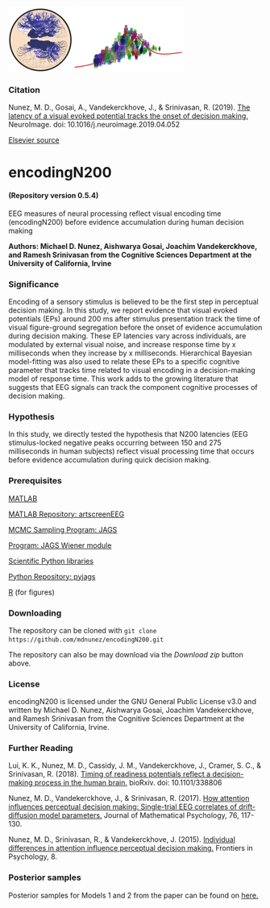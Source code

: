 <img src="./extra/small_hnl_logo.png" height="128"> <img src="./extra/small_cidlab_logo.png" height="128">

### Citation

Nunez, M. D., Gosai, A., Vandekerckhove, J., & Srinivasan, R. (2019).
[The latency of a visual evoked potential tracks the onset of decision making.](https://www.researchgate.net/publication/332630466_The_latency_of_a_visual_evoked_potential_tracks_the_onset_of_decision_making) NeuroImage. doi: 10.1016/j.neuroimage.2019.04.052

[Elsevier source](https://www.sciencedirect.com/science/article/pii/S1053811919303386)


# encodingN200  
#### (Repository version 0.5.4)
EEG measures of neural processing reflect visual encoding time (encodingN200) before evidence accumulation during human decision making

**Authors: Michael D. Nunez, Aishwarya Gosai, Joachim Vandekerckhove, and Ramesh Srinivasan from the Cognitive Sciences Department at the University of California, Irvine**

### Significance

Encoding of a sensory stimulus is believed to be the first step in perceptual decision making. In this study, we report evidence that visual evoked potentials (EPs) around 200 ms after stimulus presentation track the time of visual figure-ground segregation before the onset of evidence accumulation during decision making. These EP latencies vary across individuals, are modulated by external visual noise, and increase response time by x milliseconds when they increase by x milliseconds. Hierarchical Bayesian model-fitting was also used to relate these EPs to a specific cognitive parameter that tracks time related to visual encoding in a decision-making model of response time. This work adds to the growing literature that suggests that EEG signals can track the component cognitive processes of decision making.

### Hypothesis

In this study, we directly tested the hypothesis that N200 latencies (EEG stimulus-locked negative peaks occurring between 150 and 275 milliseconds in human subjects) reflect visual processing time that occurs before evidence accumulation during quick decision making.

### Prerequisites

[MATLAB](https://www.mathworks.com/)

[MATLAB Repository: artscreenEEG](https://github.com/mdnunez/artscreenEEG)

[MCMC Sampling Program: JAGS](http://mcmc-jags.sourceforge.net/)

[Program: JAGS Wiener module](https://sourceforge.net/projects/jags-wiener/)

[Scientific Python libraries](https://www.continuum.io/downloads)

[Python Repository: pyjags](https://github.com/tmiasko/pyjags)

[R](https://www.r-project.org/) (for figures)

### Downloading

The repository can be cloned with `git clone https://github.com/mdnunez/encodingN200.git`

The repository can also be may download via the _Download zip_ button above.

### License

encodingN200 is licensed under the GNU General Public License v3.0 and written by Michael D. Nunez, Aishwarya Gosai, Joachim Vandekerckhove, and Ramesh Srinivasan from the Cognitive Sciences Department at the University of California, Irvine.

### Further Reading

Lui, K. K., Nunez, M. D., Cassidy, J. M., Vandekerckhove, J., Cramer, S. C., & Srinivasan, R. (2018).
[Timing of readiness potentials reflect a decision-making process in the human brain.](https://www.biorxiv.org/content/early/2018/06/04/338806) bioRxiv. doi: 10.1101/338806

Nunez, M. D., Vandekerckhove, J., & Srinivasan, R. (2017).
[How attention influences perceptual decision making: Single-trial EEG correlates of drift-diffusion model parameters.](https://www.researchgate.net/publication/298275031_How_attention_influences_perceptual_decision_making_Single-trial_EEG_correlates_of_drift-diffusion_model_parameters)
Journal of Mathematical Psychology, 76, 117-130.

Nunez, M. D., Srinivasan, R., & Vandekerckhove, J. (2015). 
[Individual differences in attention influence perceptual decision making.](https://www.researchgate.net/publication/273466831_Individual_differences_in_attention_influence_perceptual_decision_making) 
Frontiers in Psychology, 8.

### Posterior samples

Posterior samples for Models 1 and 2 from the paper can be found on [here.](https://figshare.com/articles/Posterior_samples_from_hierarchical_Models_1_and_2_for_the_study_associated_with_the_paper_The_latency_of_a_visual_evoked_potential_tracks_the_onset_of_decision_making_/8244746)

